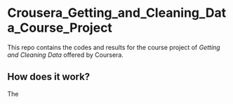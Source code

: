 # Crousera_Getting_and_Cleaning_Data_Course_Project

This repo contains the codes and results for the course project of *Getting and Cleaning Data* offered by Coursera.

## How does it work?
The 
